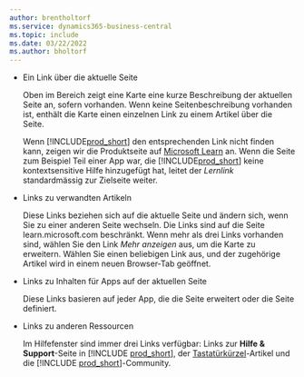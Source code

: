 ```yaml
---
author: brentholtorf
ms.service: dynamics365-business-central
ms.topic: include
ms.date: 03/22/2022
ms.author: bholtorf
---
```

- Ein Link über die aktuelle Seite

  Oben im Bereich zeigt eine Karte eine kurze Beschreibung der aktuellen Seite an, sofern vorhanden. Wenn keine Seitenbeschreibung vorhanden ist, enthält die Karte einen einzelnen Link zu einem Artikel über die Seite.  

  Wenn [!INCLUDE[prod_short](prod_short.md)] den entsprechenden Link nicht finden kann, zeigen wir die Produktseite auf [Microsoft Learn](/dynamics365/business-central) an. Wenn die Seite zum Beispiel Teil einer App war, die [!INCLUDE[prod_short](prod_short.md)] keine kontextsensitive Hilfe hinzugefügt hat, leitet der *Lernlink* standardmässig zur Zielseite weiter.  

- Links zu verwandten Artikeln

  Diese Links beziehen sich auf die aktuelle Seite und ändern sich, wenn Sie zu einer anderen Seite wechseln. Die Links sind auf die Seite learn.microsoft.com beschränkt. Wenn mehr als drei Links vorhanden sind, wählen Sie den Link *Mehr anzeigen* aus, um die Karte zu erweitern. Wählen Sie einen beliebigen Link aus, und der zugehörige Artikel wird in einem neuen Browser-Tab geöffnet.  
- Links zu Inhalten für Apps auf der aktuellen Seite  

  Diese Links basieren auf jeder App, die die Seite erweitert oder die Seite definiert.  
- Links zu anderen Ressourcen

  Im Hilfefenster sind immer drei Links verfügbar: Links zur **Hilfe & Support**-Seite in [!INCLUDE [prod_short](prod_short.md)], der [Tastatürkürzel](../keyboard-shortcuts.md)-Artikel und die [!INCLUDE [prod_short](prod_short.md)]-Community.  
